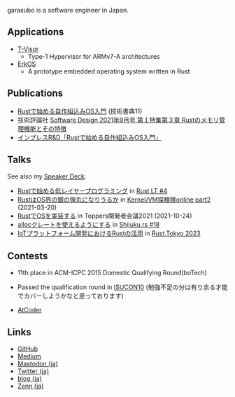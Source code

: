garasubo is a software engineer in Japan.

## Applications
- [T-Visor](https://github.com/garasubo/T-Visor)
    - Type-1 Hypervisor for ARMv7-A architectures
- [ErkOS](https://github.com/garasubo/erkos)
    - A prototype embedded operating system written in Rust

## Publications
- [Rustで始める自作組込みOS入門](https://techbookfest.org/product/6484983722016768?productVariantID=4877729004519424) (技術書典11)
- 技術評論社 [Software Design 2021年9月号 第１特集第３章 Rustのメモリ管理機能とその特徴](https://gihyo.jp/magazine/SD/archive/2021/202109)
- [インプレスR&D「Rustで始める自作組込みOS入門」](https://nextpublishing.jp/book/14912.html)

## Talks
See also my [Speaker Deck](https://speakerdeck.com/garasubo).

- [Rustで始める低レイヤープログラミング](https://garasubo.github.io/rustlt4/) in [Rust LT #4](https://rust.connpass.com/event/125666/)
- [RustはOS界の銀の弾丸になりうるか](https://docs.google.com/presentation/d/1RRccgmR-EsnfanWrpyywvx4fDbohEHWuqsAoMAT6YUY/edit?usp=sharing) in [Kernel/VM探検隊online part2](https://kernelvm.connpass.com/event/201059/) (2021-03-20)
- [RustでOSを実装する](https://docs.google.com/presentation/d/1iHxIPbEC8pYimheyXYtOVvK-bGgMIC6PEkuwiUT6l4M/edit?usp=sharing) in Toppers開発者会議2021 (2021-10-24)
- [allocクレートを使えるようにする](https://docs.google.com/presentation/d/1mT1N22j0zPIutotZSSgjsoLIn4-tp14qG02K3uazEyw/edit?usp=sharing) in [Shijuku.rs #18](https://forcia.connpass.com/event/224438/)
- [IoTプラットフォーム開発におけるRustの活用](https://rust.tokyo/2023/lineup/1) in [Rust.Tokyo 2023](https://rust.tokyo/2023)

## Contests
- 11th place in ACM-ICPC 2015 Domestic Qualifying Round(boTech)
- Passed the qualification round in [ISUCON10](https://isucon.net/archives/54704557.html) (勉強不足の分は有り余る才能でカバーしようかなと思っております)

- [AtCoder](https://atcoder.jp/users/garasubo)

## Links
- [GitHub](https://github.com/garasubo)
- [Medium](https://medium.com/@garasubo)
- [Mastodon (ja)](https://mstdn.jp/@garasubo)
- [Twitter (ja)](https://twitter.com/garasubo)
- [blog (ja)](https://garasubo.github.io/hexo/)
- [Zenn (ja)](https://zenn.dev/garasubo)
